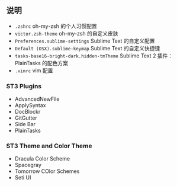 ## 说明

* ```.zshrc``` oh-my-zsh 的个人习惯配置
* ```victor.zsh-theme``` oh-my-zsh 的自定义皮肤
* ```Preferences.sublime-settings``` Sublime Text 的自定义配置
* ```Default (OSX).sublime-keymap``` Sublime Text 的自定义快捷键
* ```tasks-base16-bright-dark.hidden-tmTheme``` Sublime Text 2 插件：PlainTasks 的配色方案
* ```.vimrc``` vim 配置

### ST3 Plugins

* AdvancedNewFile
* ApplySyntax
* DocBlockr
* GitGutter
* Side Bar
* PlainTasks

### ST3 Theme and Color Theme

* Dracula Color Scheme
* Spacegray
* Tomorrow COlor Schemes
* Seti UI
